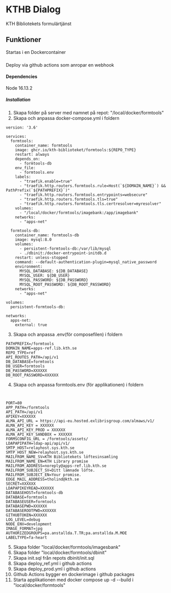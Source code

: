 # KTHB Dialog
KTH Bibliotekets formulärtjänst

## Funktioner
Startas i en Dockercontainer

###
Deploy via github actions som anropar en webhook

#### Dependencies

Node 16.13.2

##### Installation

1.  Skapa folder på server med namnet på repot: "/local/docker/formtools"
2.  Skapa och anpassa docker-compose.yml i foldern
```
version: '3.6'

services:
  formtools:
    container_name: formtools
    image: ghcr.io/kth-biblioteket/formtools:${REPO_TYPE}
    restart: always
    depends_on:
      - formtools-db
    env_file:
      - formtools.env
    labels:
      - "traefik.enable=true"
      - "traefik.http.routers.formtools.rule=Host(`${DOMAIN_NAME}`) && PathPrefix(`${PATHPREFIX}`)"
      - "traefik.http.routers.formtools.entrypoints=websecure"
      - "traefik.http.routers.formtools.tls=true"
      - "traefik.http.routers.formtools.tls.certresolver=myresolver"
    volumes:
      - "/local/docker/formtools/imagebank:/app/imagebank"
    networks:
      - "apps-net"

  formtools-db:
    container_name: formtools-db
    image: mysql:8.0
    volumes:
      - persistent-formtools-db:/var/lib/mysql
      - ./dbinit:/docker-entrypoint-initdb.d
    restart: unless-stopped
    command: --default-authentication-plugin=mysql_native_password
    environment:
      MYSQL_DATABASE: ${DB_DATABASE}
      MYSQL_USER: ${DB_USER}
      MYSQL_PASSWORD: ${DB_PASSWORD}
      MYSQL_ROOT_PASSWORD: ${DB_ROOT_PASSWORD}
    networks:
      - "apps-net"

volumes:
  persistent-formtools-db:

networks:
  apps-net:
    external: true

```
3.  Skapa och anpassa .env(för composefilen) i foldern
```
PATHPREFIX=/formtools
DOMAIN_NAME=apps-ref.lib.kth.se
REPO_TYPE=ref
API_ROUTES_PATH=/api/v1
DB_DATABASE=formtools
DB_USER=formtools
DB_PASSWORD=XXXXXX
DB_ROOT_PASSWORD=XXXXXX
```
4.  Skapa och anpassa formtools.env (för applikationen) i foldern
```


PORT=80
APP_PATH=/formtools
API_PATH=/api/v1
APIKEY=XXXXXX
ALMA_API_URL = https://api-eu.hosted.exlibrisgroup.com/almaws/v1/
ALMA_API_KEY = XXXXXX
ALMA_API_KEY_PROD = XXXXXX
ALMA_API_KEY_SANDBOX = XXXXXX
FORMSCONFIG_URL = /formtools/assets/
LDAPAPIPATH=ldap-api/api/v1/
SMTP_HOST=relayhost.sys.kth.se
SMTP_HOST_NEW=relayhost.sys.kth.se
MAILFROM_NAME_SV=KTH Bibliotekets löftesinsamling
MAILFROM_NAME_EN=KTH Library promise
MAILFROM_ADDRESS=noreply@apps-ref.lib.kth.se
MAILFROM_SUBJECT_SV=Ditt lämnade löfte.
MAILFROM_SUBJECT_EN=Your promise.
EDGE_MAIL_ADDRESS=tholind@kth.se
SECRET=XXXXXX
LDAPAPIKEYREAD=XXXXXX
DATABASEHOST=formtools-db
DATABASE=formtools
DATABASEUSER=formtools
DATABASEPWD=XXXXXX
DATABASEROOTPWD=XXXXXX
GITHUBTOKEN=XXXXXX
LOG_LEVEL=debug
NODE_ENV=development
IMAGE_FORMAT=jpg
AUTHORIZEDGROUPS=pa.anstallda.T.TR;pa.anstallda.M.MOE
LABELTYPE=fa-heart
```
5.  Skapa folder "local/docker/formtools/imagesbank"
6.  Skapa folder "local/docker/formtools/dbinit"
7. Skapa init.sql från repots dbinit/init.sql
8. Skapa deploy_ref.yml i github actions
9. Skapa deploy_prod.yml i github actions
10. Github Actions bygger en dockerimage i github packages
11. Starta applikationen med docker compose up -d --build i "local/docker/formtools"

